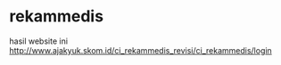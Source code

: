 # rekammedis
 
hasil website ini
http://www.ajakyuk.skom.id/ci_rekammedis_revisi/ci_rekammedis/login
